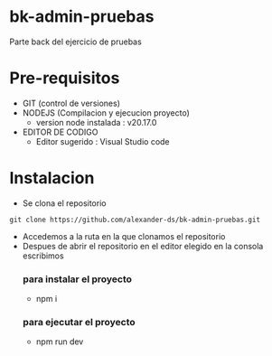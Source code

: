 # bk-admin-pruebas
Parte back del ejercicio de pruebas 

# Pre-requisitos

- GIT (control de versiones)
- NODEJS (Compilacion y ejecucion proyecto)
  * version node instalada : v20.17.0
- EDITOR DE CODIGO
  * Editor sugerido : Visual Studio code

# Instalacion

- Se clona el repositorio
```
git clone https://github.com/alexander-ds/bk-admin-pruebas.git
```
- Accedemos a la ruta en la que clonamos el repositorio
- Despues de abrir el repositorio en el editor elegido en la consola escribimos 
  ### para instalar el proyecto 
  * npm i
  ### para ejecutar el proyecto
  * npm run dev 
